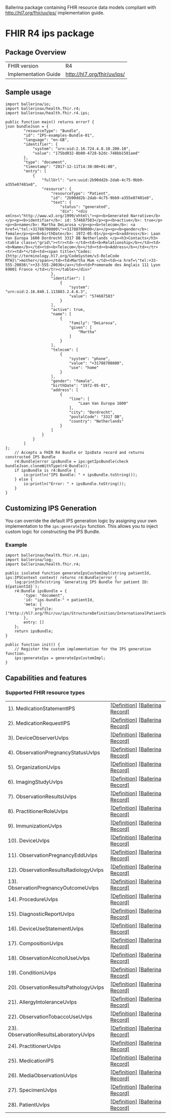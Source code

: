 Ballerina package containing FHIR resource data models
compliant with http://hl7.org/fhir/uv/ips/ implementation guide.

# FHIR R4 ips package

## Package Overview

|                      |                      |
|----------------------|----------------------|
| FHIR version         | R4                   |
| Implementation Guide | http://hl7.org/fhir/uv/ips/               |

## Sample usage

```ballerina
import ballerina/io;
import ballerinax/health.fhir.r4;
import ballerinax/health.fhir.r4.ips;

public function main() returns error? {
json bundleJson = {
        "resourceType": "Bundle",
        "id": "IPS-examples-Bundle-01",
        "language": "en-GB",
        "identifier": {
            "system": "urn:oid:2.16.724.4.8.10.200.10",
            "value": "175bd032-8b00-4728-b2dc-748bb1501aed"
        },
        "type": "document",
        "timestamp": "2017-12-11T14:30:00+01:00",
        "entry": [
            {
                "fullUrl": "urn:uuid:2b90dd2b-2dab-4c75-9bb9-a355e07401e8",
                "resource": {
                    "resourceType": "Patient",
                    "id": "2b90dd2b-2dab-4c75-9bb9-a355e07401e8",
                    "text": {
                        "status": "generated",
                        "div": "<div xmlns=\"http://www.w3.org/1999/xhtml\"><p><b>Generated Narrative</b></p><p><b>identifier</b>: id: 574687583</p><p><b>active</b>: true</p><p><b>name</b>: Martha DeLarosa </p><p><b>telecom</b>: <a href=\"tel:+31788700800\">+31788700800</a></p><p><b>gender</b>: female</p><p><b>birthDate</b>: 1972-05-01</p><p><b>address</b>: Laan Van Europa 1600 Dordrecht 3317 DB Netherlands </p><h3>Contacts</h3><table class=\"grid\"><tr><td>-</td><td><b>Relationship</b></td><td><b>Name</b></td><td><b>Telecom</b></td><td><b>Address</b></td></tr><tr><td>*</td><td><span title=\"Codes: {http://terminology.hl7.org/CodeSystem/v3-RoleCode MTH}\">mother</span></td><td>Martha Mum </td><td><a href=\"tel:+33-555-20036\">+33-555-20036</a></td><td>Promenade des Anglais 111 Lyon 69001 France </td></tr></table></div>"
                    },
                    "identifier": [
                        {
                            "system": "urn:oid:2.16.840.1.113883.2.4.6.3",
                            "value": "574687583"
                        }
                    ],
                    "active": true,
                    "name": [
                        {
                            "family": "DeLarosa",
                            "given": [
                                "Martha"
                            ]
                        }
                    ],
                    "telecom": [
                        {
                            "system": "phone",
                            "value": "+31788700800",
                            "use": "home"
                        }
                    ],
                    "gender": "female",
                    "birthDate": "1972-05-01",
                    "address": [
                        {
                            "line": [
                                "Laan Van Europa 1600"
                            ],
                            "city": "Dordrecht",
                            "postalCode": "3317 DB",
                            "country": "Netherlands"
                        }
                    ]
                }
            }
        ]
};
    // Accepts a FHIR R4 Bundle or IpsData record and returns constructed IPS Bundle
    r4:Bundle|error ipsBundle = ips:getIpsBundle(check bundleJson.cloneWithType(r4:Bundle));
    if ipsBundle is r4:Bundle {
        io:println("IPS Bundle: " + ipsBundle.toString());
    } else {
        io:println("Error: " + ipsBundle.toString());
    }
}
```

## Customizing IPS Generation

You can override the default IPS generation logic by assigning your own implementation to the `ips:generateIps` function. This allows you to inject custom logic for constructing the IPS Bundle.

### Example

```ballerina
import ballerinax/health.fhir.r4.ips;
import ballerina/log;
import ballerinax/health.fhir.r4;

public isolated function generateIpsCustomImpl(string patientId, ips:IPSContext context) returns r4:Bundle|error {
    log:printInfo(string `Generating IPS Bundle for patient ID: ${patientId}`);
    r4:Bundle ipsBundle = {
        'type: "document",
        'id: "ips-bundle-" + patientId,
        'meta: {
            'profile: ["http://hl7.org/fhir/uv/ips/StructureDefinition/InternationalPatientSummary"]
        },
        entry: []
    };
    return ipsBundle;
}

public function init() {
    // Register the custom implementation for the IPS generation function.
    ips:generateIps = generateIpsCustomImpl;
}
```

## Capabilities and features

### Supported FHIR resource types

|                  |                                             |
|------------------|---------------------------------------------|
| 1). MedicationStatementIPS | [[Definition]][s1] [[Ballerina Record]][m1] |
| 2). MedicationRequestIPS | [[Definition]][s2] [[Ballerina Record]][m2] |
| 3). DeviceObserverUvIps | [[Definition]][s3] [[Ballerina Record]][m3] |
| 4). ObservationPregnancyStatusUvIps | [[Definition]][s4] [[Ballerina Record]][m4] |
| 5). OrganizationUvIps | [[Definition]][s5] [[Ballerina Record]][m5] |
| 6). ImagingStudyUvIps | [[Definition]][s6] [[Ballerina Record]][m6] |
| 7). ObservationResultsUvIps | [[Definition]][s7] [[Ballerina Record]][m7] |
| 8). PractitionerRoleUvIps | [[Definition]][s8] [[Ballerina Record]][m8] |
| 9). ImmunizationUvIps | [[Definition]][s9] [[Ballerina Record]][m9] |
| 10). DeviceUvIps | [[Definition]][s10] [[Ballerina Record]][m10] |
| 11). ObservationPregnancyEddUvIps | [[Definition]][s11] [[Ballerina Record]][m11] |
| 12). ObservationResultsRadiologyUvIps | [[Definition]][s12] [[Ballerina Record]][m12] |
| 13). ObservationPregnancyOutcomeUvIps | [[Definition]][s13] [[Ballerina Record]][m13] |
| 14). ProcedureUvIps | [[Definition]][s14] [[Ballerina Record]][m14] |
| 15). DiagnosticReportUvIps | [[Definition]][s15] [[Ballerina Record]][m15] |
| 16). DeviceUseStatementUvIps | [[Definition]][s16] [[Ballerina Record]][m16] |
| 17). CompositionUvIps | [[Definition]][s17] [[Ballerina Record]][m17] |
| 18). ObservationAlcoholUseUvIps | [[Definition]][s18] [[Ballerina Record]][m18] |
| 19). ConditionUvIps | [[Definition]][s19] [[Ballerina Record]][m19] |
| 20). ObservationResultsPathologyUvIps | [[Definition]][s20] [[Ballerina Record]][m20] |
| 21). AllergyIntoleranceUvIps | [[Definition]][s21] [[Ballerina Record]][m21] |
| 22). ObservationTobaccoUseUvIps | [[Definition]][s22] [[Ballerina Record]][m22] |
| 23). ObservationResultsLaboratoryUvIps | [[Definition]][s23] [[Ballerina Record]][m23] |
| 24). PractitionerUvIps | [[Definition]][s24] [[Ballerina Record]][m24] |
| 25). MedicationIPS | [[Definition]][s25] [[Ballerina Record]][m25] |
| 26). MediaObservationUvIps | [[Definition]][s26] [[Ballerina Record]][m26] |
| 27). SpecimenUvIps | [[Definition]][s27] [[Ballerina Record]][m27] |
| 28). PatientUvIps | [[Definition]][s28] [[Ballerina Record]][m28] |

[m1]: https://lib.ballerina.io/ballerinax/ips/1.0.0#MedicationStatementIPS
[m2]: https://lib.ballerina.io/ballerinax/ips/1.0.0#MedicationRequestIPS
[m3]: https://lib.ballerina.io/ballerinax/ips/1.0.0#DeviceObserverUvIps
[m4]: https://lib.ballerina.io/ballerinax/ips/1.0.0#ObservationPregnancyStatusUvIps
[m5]: https://lib.ballerina.io/ballerinax/ips/1.0.0#OrganizationUvIps
[m6]: https://lib.ballerina.io/ballerinax/ips/1.0.0#ImagingStudyUvIps
[m7]: https://lib.ballerina.io/ballerinax/ips/1.0.0#ObservationResultsUvIps
[m8]: https://lib.ballerina.io/ballerinax/ips/1.0.0#PractitionerRoleUvIps
[m9]: https://lib.ballerina.io/ballerinax/ips/1.0.0#ImmunizationUvIps
[m10]: https://lib.ballerina.io/ballerinax/ips/1.0.0#DeviceUvIps
[m11]: https://lib.ballerina.io/ballerinax/ips/1.0.0#ObservationPregnancyEddUvIps
[m12]: https://lib.ballerina.io/ballerinax/ips/1.0.0#ObservationResultsRadiologyUvIps
[m13]: https://lib.ballerina.io/ballerinax/ips/1.0.0#ObservationPregnancyOutcomeUvIps
[m14]: https://lib.ballerina.io/ballerinax/ips/1.0.0#ProcedureUvIps
[m15]: https://lib.ballerina.io/ballerinax/ips/1.0.0#DiagnosticReportUvIps
[m16]: https://lib.ballerina.io/ballerinax/ips/1.0.0#DeviceUseStatementUvIps
[m17]: https://lib.ballerina.io/ballerinax/ips/1.0.0#CompositionUvIps
[m18]: https://lib.ballerina.io/ballerinax/ips/1.0.0#ObservationAlcoholUseUvIps
[m19]: https://lib.ballerina.io/ballerinax/ips/1.0.0#ConditionUvIps
[m20]: https://lib.ballerina.io/ballerinax/ips/1.0.0#ObservationResultsPathologyUvIps
[m21]: https://lib.ballerina.io/ballerinax/ips/1.0.0#AllergyIntoleranceUvIps
[m22]: https://lib.ballerina.io/ballerinax/ips/1.0.0#ObservationTobaccoUseUvIps
[m23]: https://lib.ballerina.io/ballerinax/ips/1.0.0#ObservationResultsLaboratoryUvIps
[m24]: https://lib.ballerina.io/ballerinax/ips/1.0.0#PractitionerUvIps
[m25]: https://lib.ballerina.io/ballerinax/ips/1.0.0#MedicationIPS
[m26]: https://lib.ballerina.io/ballerinax/ips/1.0.0#MediaObservationUvIps
[m27]: https://lib.ballerina.io/ballerinax/ips/1.0.0#SpecimenUvIps
[m28]: https://lib.ballerina.io/ballerinax/ips/1.0.0#PatientUvIps

[s1]: http://hl7.org/fhir/uv/ips/StructureDefinition/MedicationStatement-uv-ips
[s2]: http://hl7.org/fhir/uv/ips/StructureDefinition/MedicationRequest-uv-ips
[s3]: http://hl7.org/fhir/uv/ips/StructureDefinition/Device-observer-uv-ips
[s4]: http://hl7.org/fhir/uv/ips/StructureDefinition/Observation-pregnancy-status-uv-ips
[s5]: http://hl7.org/fhir/uv/ips/StructureDefinition/Organization-uv-ips
[s6]: http://hl7.org/fhir/uv/ips/StructureDefinition/ImagingStudy-uv-ips
[s7]: http://hl7.org/fhir/uv/ips/StructureDefinition/Observation-results-uv-ips
[s8]: http://hl7.org/fhir/uv/ips/StructureDefinition/PractitionerRole-uv-ips
[s9]: http://hl7.org/fhir/uv/ips/StructureDefinition/Immunization-uv-ips
[s10]: http://hl7.org/fhir/uv/ips/StructureDefinition/Device-uv-ips
[s11]: http://hl7.org/fhir/uv/ips/StructureDefinition/Observation-pregnancy-edd-uv-ips
[s12]: http://hl7.org/fhir/uv/ips/StructureDefinition/Observation-results-radiology-uv-ips
[s13]: http://hl7.org/fhir/uv/ips/StructureDefinition/Observation-pregnancy-outcome-uv-ips
[s14]: http://hl7.org/fhir/uv/ips/StructureDefinition/Procedure-uv-ips
[s15]: http://hl7.org/fhir/uv/ips/StructureDefinition/DiagnosticReport-uv-ips
[s16]: http://hl7.org/fhir/uv/ips/StructureDefinition/DeviceUseStatement-uv-ips
[s17]: http://hl7.org/fhir/uv/ips/StructureDefinition/Composition-uv-ips
[s18]: http://hl7.org/fhir/uv/ips/StructureDefinition/Observation-alcoholuse-uv-ips
[s19]: http://hl7.org/fhir/uv/ips/StructureDefinition/Condition-uv-ips
[s20]: http://hl7.org/fhir/uv/ips/StructureDefinition/Observation-results-pathology-uv-ips
[s21]: http://hl7.org/fhir/uv/ips/StructureDefinition/AllergyIntolerance-uv-ips
[s22]: http://hl7.org/fhir/uv/ips/StructureDefinition/Observation-tobaccouse-uv-ips
[s23]: http://hl7.org/fhir/uv/ips/StructureDefinition/Observation-results-laboratory-uv-ips
[s24]: http://hl7.org/fhir/uv/ips/StructureDefinition/Practitioner-uv-ips
[s25]: http://hl7.org/fhir/uv/ips/StructureDefinition/Medication-uv-ips
[s26]: http://hl7.org/fhir/uv/ips/StructureDefinition/Media-observation-uv-ips
[s27]: http://hl7.org/fhir/uv/ips/StructureDefinition/Specimen-uv-ips
[s28]: http://hl7.org/fhir/uv/ips/StructureDefinition/Patient-uv-ips
